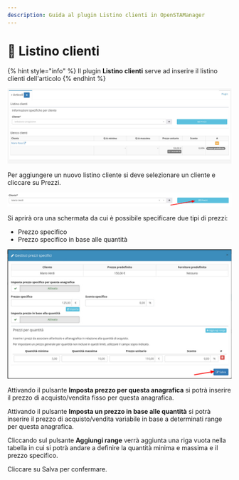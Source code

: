 ```yaml
---
description: Guida al plugin Listino clienti in OpenSTAManager
---
```


# 📑 Listino clienti

{% hint style="info" %}
Il plugin **Listino clienti** serve ad inserire il listino clienti dell'articolo
{% endhint %}

![](<../../../../../.gitbook/assets/image (360).png>)

Per aggiungere un nuovo listino cliente si deve selezionare un cliente e cliccare su Prezzi.

![](<../../../../../.gitbook/assets/image (666).png>)

Si aprirà ora una schermata da cui è possibile specificare due tipi di prezzi:

* Prezzo specifico
* Prezzo specifico in base alle quantità

![](<../../../../../.gitbook/assets/image (640).png>)

Attivando il pulsante **Imposta prezzo per questa anagrafica** si potrà inserire il prezzo di acquisto/vendita fisso per questa anagrafica.

Attivando il pulsante **Imposta un prezzo in base alle quantità** si potrà inserire il prezzo di acquisto/vendita variabile in base a determinati range per questa anagrafica.

Cliccando sul pulsante **Aggiungi range** verrà aggiunta una riga vuota nella tabella in cui si potrà andare a definire la quantità minima e massima e il prezzo specifico.

Cliccare su Salva per confermare.

